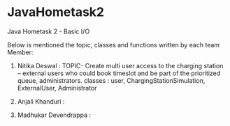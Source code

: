 # JavaHometask2
Java Hometask 2 - Basic I/O


Below is mentioned the topic, classes and functions written by each team Member:

1. Nitika Deswal : TOPIC- Create multi user access to the charging station – external users who could book timeslot and be 
part of the prioritized queue, administrators.
classes : user, ChargingStationSimulation, ExternalUser, Administrator

2. Anjali Khanduri :
   
3. Madhukar Devendrappa : 

